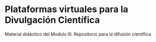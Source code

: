# Plataformas virtuales para la Divulgación Científica

Material didáctico del Modulo III. Repositorio para la difusión científica
